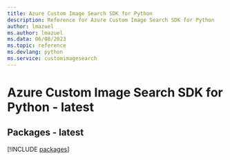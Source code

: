 ```yaml
---
title: Azure Custom Image Search SDK for Python
description: Reference for Azure Custom Image Search SDK for Python
author: lmazuel
ms.author: lmazuel
ms.data: 06/08/2023
ms.topic: reference
ms.devlang: python
ms.service: customimagesearch
---
```

# Azure Custom Image Search SDK for Python - latest
## Packages - latest
[!INCLUDE [packages](custom-image-search-index.md)]
